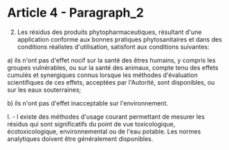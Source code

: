 # Article 4 - Paragraph_2

2. Les résidus des produits phytopharmaceutiques, résultant d'une application conforme aux bonnes pratiques phytosanitaires et dans des conditions réalistes d'utilisation, satisfont aux conditions suivantes:

a) ils n'ont pas d'effet nocif sur la santé des êtres humains, y compris les groupes vulnérables, ou sur la santé des animaux, compte tenu des effets cumulés et synergiques connus lorsque les méthodes d'évaluation scientifiques de ces effets, acceptées par l'Autorité, sont disponibles, ou sur les eaux souterraines;

b) ils n'ont pas d'effet inacceptable sur l'environnement.

I. - l existe des méthodes d'usage courant permettant de mesurer les résidus qui sont significatifs du point de vue toxicologique, écotoxicologique, environnemental ou de l'eau potable. Les normes analytiques doivent être généralement disponibles.
